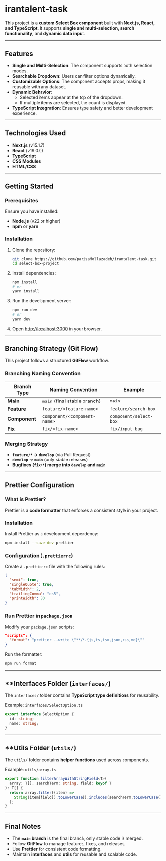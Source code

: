 # irantalent-task

This project is a **custom Select Box component** built with **Next.js, React, and TypeScript**. It supports **single and multi-selection, search functionality**, and **dynamic data input**.

---

## **Features**

- **Single and Multi-Selection**: The component supports both selection modes.
- **Searchable Dropdown**: Users can filter options dynamically.
- **Customizable Options**: The component accepts props, making it reusable with any dataset.
- **Dynamic Behavior**:
  - Selected items appear at the top of the dropdown.
  - If multiple items are selected, the count is displayed.
- **TypeScript Integration**: Ensures type safety and better development experience.

---

## **Technologies Used**

- **Next.js** (v15.1.7)
- **React** (v19.0.0)
- **TypeScript**
- **CSS Modules**
- **HTML/CSS**

---

## **Getting Started**

### **Prerequisites**
Ensure you have installed:
- **Node.js** (v22 or higher)
- **npm** or **yarn**

### **Installation**

1. Clone the repository:
   ```bash
   git clone https://github.com/parisaMollazadeh/irantalent-task.git
   cd select-box-project
   ```

2. Install dependencies:
   ```bash
   npm install
   # or
   yarn install
   ```

3. Run the development server:
   ```bash
   npm run dev
   # or
   yarn dev
   ```

4. Open [http://localhost:3000](http://localhost:3000) in your browser.

---

## **Branching Strategy (Git Flow)**

This project follows a structured **GitFlow** workflow.

### **Branching Naming Convention**

| Branch Type  | Naming Convention             | Example |
|-------------|-------------------------------|---------|
| **Main**   | `main` (final stable branch)   | `main`  |
| **Feature** | `feature/<feature-name>`      | `feature/search-box` |
| **Component** | `component/<component-name>` | `component/select-box` |
| **Fix** | `fix/<fix-name>` | `fix/input-bug` |

### **Merging Strategy**
- **`feature/*` → `develop`** (via Pull Request)
- **`develop` → `main`** (only stable releases)
- **Bugfixes (`fix/*`) merge into `develop` and `main`**

---

## **Prettier Configuration**

### **What is Prettier?**
Prettier is a **code formatter** that enforces a consistent style in your project.

### **Installation**
Install Prettier as a development dependency:
```bash
npm install --save-dev prettier
```

### **Configuration (`.prettierrc`)**
Create a `.prettierrc` file with the following rules:
```json
{
  "semi": true,
  "singleQuote": true,
  "tabWidth": 2,
  "trailingComma": "es5",
  "printWidth": 80
}
```

### **Run Prettier in `package.json`**
Modify your `package.json` scripts:
```json
"scripts": {
  "format": "prettier --write \"**/*.{js,ts,tsx,json,css,md}\""
}
```

Run the formatter:
```bash
npm run format
```

---


## **Interfaces Folder (`interfaces/`)
The `interfaces/` folder contains **TypeScript type definitions** for reusability.

Example: `interfaces/SelectOption.ts`
```ts
export interface SelectOption {
  id: string;
  name: string;
}
```

---

## **Utils Folder (`utils/`)
The `utils/` folder contains **helper functions** used across components.

Example: `utils/array.ts`
```ts
export function filterArrayWithStringField<T>(
  array: T[], searchTerm: string, field: keyof T
): T[] {
  return array.filter((item) =>
    String(item[field]).toLowerCase().includes(searchTerm.toLowerCase())
  );
}
```

---

## **Final Notes**
- The **`main` branch** is the final branch, only stable code is merged.
- Follow **GitFlow** to manage features, fixes, and releases.
- Use **Prettier** for consistent code formatting.
- Maintain **interfaces** and **utils** for reusable and scalable code.
